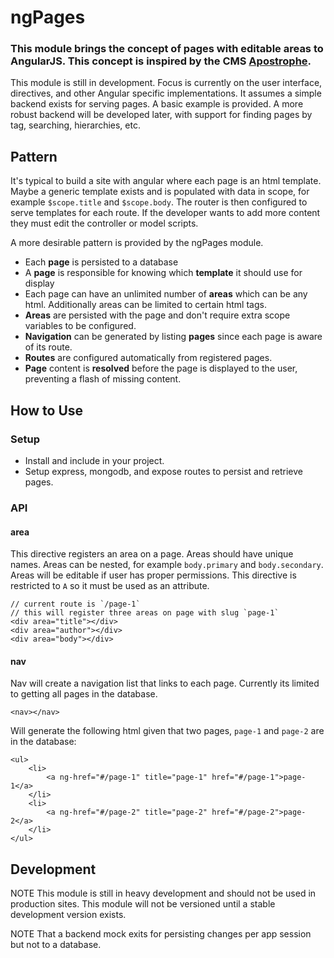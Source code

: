 # ngPages

### This module brings the concept of pages with editable areas to AngularJS. This concept is inspired by the CMS [Apostrophe](http://demo2.apostrophenow.com/).

This module is still in development. Focus is currently on the user interface, directives, and other Angular specific implementations. It assumes a simple backend exists for serving pages. A basic example is provided. A more robust backend will be developed later, with support for finding pages by tag, searching, hierarchies, etc.

## Pattern

It's typical to build a site with angular where each page is an html template. Maybe a generic template exists and is populated with data in scope, for example `$scope.title` and `$scope.body`. The router is then configured to serve templates for each route. If the developer wants to add more content they must edit the controller or model scripts. 

A more desirable pattern is provided by the ngPages module.   

- Each **page** is persisted to a database
- A **page** is responsible for knowing which **template** it should use for display
- Each page can have an unlimited number of **areas** which can be any html. Additionally areas can be limited to certain html tags. 
- **Areas** are persisted with the page and don't require extra scope variables to be configured.
- **Navigation** can be generated by listing **pages** since each page is aware of its route.
- **Routes** are configured automatically from registered pages.
- **Page** content is **resolved** before the page is displayed to the user, preventing a flash of missing content. 

## How to Use

### Setup
- Install and include in your project. 
- Setup express, mongodb, and expose routes to persist and retrieve pages. 

### API

#### area
This directive registers an area on a page. Areas should have unique names. Areas can be nested, for example `body.primary` and `body.secondary`. Areas will be editable if user has proper permissions. This directive is restricted to `A` so it must be used as an attribute.  

```
// current route is `/page-1`
// this will register three areas on page with slug `page-1`
<div area="title"></div>
<div area="author"></div>
<div area="body"></div>
```

#### nav

Nav will create a navigation list that links to each page. Currently its limited to getting all pages in the database. 

```
<nav></nav>
```

Will generate the following html given that two pages, `page-1` and `page-2` are in the database:

```
<ul>
    <li>
        <a ng-href="#/page-1" title="page-1" href="#/page-1">page-1</a>
    </li>
    <li>
        <a ng-href="#/page-2" title="page-2" href="#/page-2">page-2</a>
    </li>
</ul>

```

## Development

NOTE This module is still in heavy development and should not be used in production sites. This module will not be versioned until a stable development version exists.

NOTE That a backend mock exits for persisting changes per app session but not to a database. 

